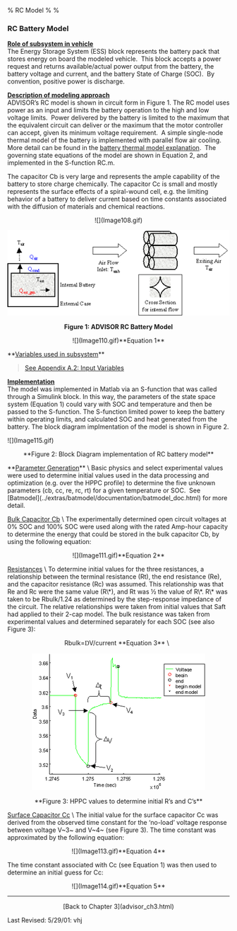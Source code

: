 % RC Model
% 
% 

### **RC Battery Model**

**<u>Role of subsystem in vehicle</u>** \
The Energy Storage System (ESS) block represents the battery pack that
stores energy on board the modeled vehicle.  This block accepts a power
request and returns available/actual power output from the battery, the
battery voltage and current, and the battery State of Charge (SOC).  By
convention, positive power is discharge.

**<u>Description of modeling approach</u>** \
ADVISOR’s RC model is shown in circuit form in Figure 1. The RC model
uses power as an input and limits the battery operation to the high and
low voltage limits.  Power delivered by the battery is limited to the
maximum that the equivalent circuit can deliver or the maximum that the
motor controller can accept, given its minimum voltage requirement.  A
simple single-node thermal model of the battery is implemented with
parallel flow air cooling.  More detail can be found in the [battery
thermal model explanation](ess_therm.html).  The governing state
equations of the model are shown in Equation 2, and implemented in the
S-function RC.m.

<p>
The capacitor Cb is very large and represents the ample capability of
the battery to store charge chemically. The capacitor Cc is small and
mostly represents the surface effects of a spiral-wound cell, e.g. the
limiting behavior of a battery to deliver current based on time
constants associated with the diffusion of materials and chemical
reactions.

<center>
![](Image108.gif)

![](Image109.gif)

**Figure 1: ADVISOR RC Battery Model**

<p>
![](Image110.gif)**Equation 1**

</center>
**<u>Variables used in subsystem</u>**

> [See Appendix A.2: Input
> Variables](advisor_appendices.html#Input%20Energy%20Storage%20System%20RC)

**<u>Implementation</u>** \
The model was implemented in Matlab via an S-function that was called
through a Simulink block. In this way, the parameters of the state space
system (Equation 1) could vary with SOC and temperature and then be
passed to the S-function. The S-function limited power to keep the
battery within operating limits, and calculated SOC and heat generated
from the battery. The block diagram implmentation of the model is shown
in Figure 2.

<p>
![](Image115.gif)

<center>
<p>
**Figure 2: Block Diagram implementation of RC battery model**

</center>
**<u>Parameter Generation</u>** \
Basic physics and select experimental values were used to determine
initial values used in the data processing and optimization (e.g. over
the HPPC profile) to determine the five unknown parameters (cb, cc, re,
rc, rt) for a given temperature or SOC.  See
[Batmodel](../extras/batmodel/documentation/batmodel_doc.html) for more
detail.

<p>
<u>Bulk Capacitor Cb</u> \
The experimentally determined open circuit voltages at 0% SOC and 100%
SOC were used along with the rated Amp-hour capacity to determine the
energy that could be stored in the bulk capacitor Cb, by using the
following equation:

<center>
<p>
![](Image111.gif)**Equation 2**

</center>
<p>
<u>Resistances</u> \
To determine initial values for the three resistances, a relationship
between the terminal resistance (Rt), the end resistance (Re), and the
capacitor resistance (Rc) was assumed. This relationship was that Re and
Rc were the same value (R\*), and Rt was ½ the value of R\*. R\* was
taken to be Rbulk/1.24 as determined by the step-response impedance of
the circuit. The relative relationships were taken from initial values
that Saft had applied to their 2-cap model. The bulk resistance was
taken from experimental values and determined separately for each SOC
(see also Figure 3):

<center>
Rbulk=<font face="Symbol">D</font>V/current **Equation 3** \
 

![](Image112.gif)

<p>
**Figure 3: HPPC values to determine initial R’s and C’s**

</center>
<p>
<u>Surface Capacitor Cc</u> \
The initial value for the surface capacitor Cc was derived from the
observed time constant for the ‘no-load’ voltage response between
voltage V~3~ and V~4~ (see Figure 3). The time constant was approximated
by the following equation:

<center>
<p>
![](Image113.gif)**Equation 4**

</center>
<p>
The time constant associated with Cc (see Equation 1) was then used to
determine an initial guess for Cc:

<center>
<p>
![](Image114.gif)**Equation 5**

</center>

* * * * *

<center>
[Back to Chapter 3](advisor_ch3.html)

</center>
<p>
Last Revised: 5/29/01: vhj
